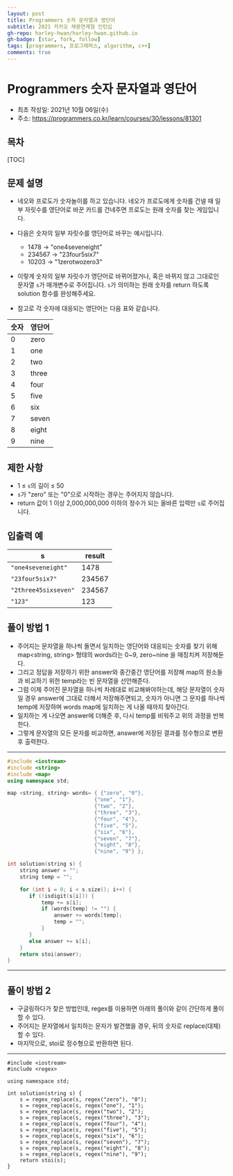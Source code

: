 ```yaml
---
layout: post
title: Programmers 숫자 문자열과 영단어
subtitle: 2021 카카오 채용연계형 인턴십
gh-repo: harley-hwan/harley-hwan.github.io
gh-badge: [star, fork, follow]
tags: [programmers, 프로그래머스, algorithm, c++]
comments: true
---
```


# Programmers 숫자 문자열과 영단어

- 최초 작성일: 2021년 10월 06일(수)
- 주소: https://programmers.co.kr/learn/courses/30/lessons/81301

## 목차

[TOC]

## 문제 설명

- 네오와 프로도가 숫자놀이를 하고 있습니다. 네오가 프로도에게 숫자를 건넬 때 일부 자릿수를 영단어로 바꾼 카드를 건네주면 프로도는 원래 숫자를 찾는 게임입니다.
- 다음은 숫자의 일부 자릿수를 영단어로 바꾸는 예시입니다.
  - 1478 → "one4seveneight"
  - 234567 → "23four5six7"
  - 10203 → "1zerotwozero3"
- 이렇게 숫자의 일부 자릿수가 영단어로 바뀌어졌거나, 혹은 바뀌지 않고 그대로인 문자열 `s`가 매개변수로 주어집니다. `s`가 의미하는 원래 숫자를 return 하도록 solution 함수를 완성해주세요.

- 참고로 각 숫자에 대응되는 영단어는 다음 표와 같습니다.

| 숫자 | 영단어 |
| ---- | :----- |
| 0    | zero   |
| 1    | one    |
| 2    | two    |
| 3    | three  |
| 4    | four   |
| 5    | five   |
| 6    | six    |
| 7    | seven  |
| 8    | eight  |
| 9    | nine   |

## 제한 사항

- 1 ≤ `s`의 길이 ≤ 50
- `s`가 "zero" 또는 "0"으로 시작하는 경우는 주어지지 않습니다.
- return 값이 1 이상 2,000,000,000 이하의 정수가 되는 올바른 입력만 `s`로 주어집니다.

## 입출력 예

| s                    | result |
| -------------------- | ------ |
| `"one4seveneight"`   | 1478   |
| `"23four5six7"`      | 234567 |
| `"2three45sixseven"` | 234567 |
| `"123"`              | 123    |

## 풀이 방법 1

- 주어지는 문자열을 하나씩 돌면서 일치하는 영단어와 대응되는 숫자를 찾기 위해 map<string, string> 형태의 words라는 0~9, zero~nine 을 매칭치켜 저장해둔다.
- 그리고 정답을 저장하기 위한 answer와 중간중간 영단어를 저장해 map의 원소들과 비교하기 위한 temp라는 빈 문자열을 선언해준다.
- 그럼 이제 주어진 문자열을 하나씩 차례대로 비교해봐야하는데, 해당 문자열이 숫자일 경우 answer에 그대로 더해서 저장해주면되고, 숫자가 아니면 그 문자를 하나씩 temp에 저장하며 words map에 일치하는 게 나올 때까지 찾아간다.
- 일치하는 게 나오면 answer에 더해준 후, 다시 temp를 비워주고 위의 과정을 반복한다.
- 그렇게 문자열의 모든 문자를 비교하면, answer에 저장된 결과를 정수형으로 변환 후 출력한다.

---

```c++
#include <iostream>
#include <string>
#include <map>
using namespace std;

map <string, string> words= { {"zero", "0"},
                            {"one", "1"},
                            {"two", "2"},
                            {"three", "3"},
                            {"four", "4"},
                            {"five", "5"},
                            {"six", "6"},
                            {"seven", "7"},
                            {"eight", "8"},
                            {"nine", "9"} };

int solution(string s) {
    string answer = "";
    string temp = "";

    for (int i = 0; i < s.size(); i++) {
       if (!isdigit(s[i])) {
           temp += s[i];
           if (words[temp] != "") {
               answer += words[temp];
               temp = "";
           }
       }
       else answer += s[i];
    }
    return stoi(answer);
}
```

---

## 풀이 방법 2

- 구글링하다가 찾은 방법인데, regex를 이용하면 아래의 풀이와 같이 간단하게 풀이할 수 있다.
- 주어지는 문자열에서 일치하는 문자가 발견했을 경우, 뒤의 숫자로 replace(대체)할 수 있다.
- 마지막으로, stoi로 정수형으로 반환하면 된다.

---

    #include <iostream>
    #include <regex>
    
    using namespace std;
    
    int solution(string s) {
        s = regex_replace(s, regex("zero"), "0");
        s = regex_replace(s, regex("one"), "1");
        s = regex_replace(s, regex("two"), "2");
        s = regex_replace(s, regex("three"), "3");
        s = regex_replace(s, regex("four"), "4");
        s = regex_replace(s, regex("five"), "5");
        s = regex_replace(s, regex("six"), "6");
        s = regex_replace(s, regex("seven"), "7");
        s = regex_replace(s, regex("eight"), "8");
        s = regex_replace(s, regex("nine"), "9");    
        return stoi(s);
    }
